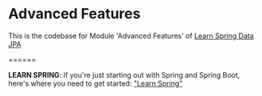 # Advanced Features

This is the codebase for Module 'Advanced Features' of [Learn Spring Data JPA](https://www.baeldung.com/learn-spring-data-jpa-course) 

======

**LEARN SPRING**: If you're just starting out with Spring and Spring Boot, here's where you need to get started: ["Learn Spring"](https://bit.ly/github-ls)

